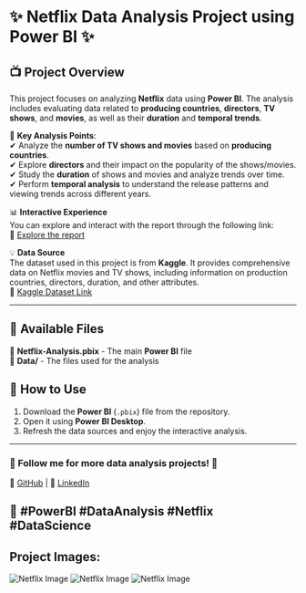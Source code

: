 # ✨ Netflix Data Analysis Project using Power BI ✨  

## 📺 Project Overview  
This project focuses on analyzing **Netflix** data using **Power BI**. The analysis includes evaluating data related to **producing countries**, **directors**, **TV shows**, and **movies**, as well as their **duration** and **temporal trends**.

🌟 **Key Analysis Points**:  
✔ Analyze the **number of TV shows and movies** based on **producing countries**.  
✔ Explore **directors** and their impact on the popularity of the shows/movies.  
✔ Study the **duration** of shows and movies and analyze trends over time.  
✔ Perform **temporal analysis** to understand the release patterns and viewing trends across different years.  

📊 **Interactive Experience**  
You can explore and interact with the report through the following link:  
🔗 [Explore the report](https://app.powerbi.com/view?r=eyJrIjoiNjhiOTNmNjYtOWE1ZC00NDZjLWFhMzMtNmM4ZGQzZGM2YjJjIiwidCI6ImE3NjhlZmQ4LTAxYzEtNDVmMC1hMzc2LWY1YjJiNjBlMzM2MiJ9)  

💡 **Data Source**  
The dataset used in this project is from **Kaggle**. It provides comprehensive data on Netflix movies and TV shows, including information on production countries, directors, duration, and other attributes.  
🔗 [Kaggle Dataset Link](https://www.kaggle.com/datasets/rufydaabdelhadi/netflix?select=netflix_titles.csv)  

---

## 📂 Available Files  
📁 **Netflix-Analysis.pbix** - The main **Power BI** file  
📁 **Data/** - The files used for the analysis  

## 🚀 How to Use  
1. Download the **Power BI** (`.pbix`) file from the repository.  
2. Open it using **Power BI Desktop**.  
3. Refresh the data sources and enjoy the interactive analysis.  

---

### 📢 Follow me for more data analysis projects! 🚀  
🔗 [GitHub](https://github.com/yourusername) | 💼 [LinkedIn](https://www.linkedin.com/in/yourprofile)  

📌 **#PowerBI #DataAnalysis #Netflix #DataScience**
---

## Project Images:
![Netflix Image](https://github.com/user-attachments/assets/df472a13-29a6-4a76-9944-798df62b585d)
![Netflix Image](https://github.com/user-attachments/assets/411eaa7b-75b8-43b1-99ae-09f62d685f0f)
![Netflix Image](https://github.com/user-attachments/assets/545f0bed-e013-493e-8f6e-a801d2d7fd81)
